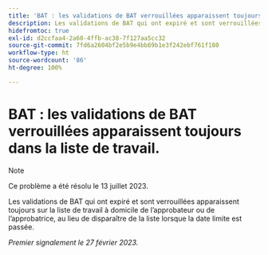 ```yaml
---
title: 'BAT : les validations de BAT verrouillées apparaissent toujours dans la liste de travail.'
description: Les validations de BAT qui ont expiré et sont verrouillées apparaissent toujours sur la liste de travail à domicile de l’approbateur ou de l’approbatrice, au lieu de disparaître de la liste lorsque la date limite est passée.
hidefromtoc: true
exl-id: d2ccfaa4-2a60-4ffb-ac38-7f127aa5cc32
source-git-commit: 7fd6a2604bf2e5b9e4bb69b1e3f242ebf761f180
workflow-type: ht
source-wordcount: '86'
ht-degree: 100%

---
```


# BAT : les validations de BAT verrouillées apparaissent toujours dans la liste de travail.

<!--This issue is on the WF and WFP TOC-->

>[!NOTE]
>
>Ce problème a été résolu le 13 juillet 2023.

Les validations de BAT qui ont expiré et sont verrouillées apparaissent toujours sur la liste de travail à domicile de l’approbateur ou de l’approbatrice, au lieu de disparaître de la liste lorsque la date limite est passée.

_Premier signalement le 27 février 2023._
